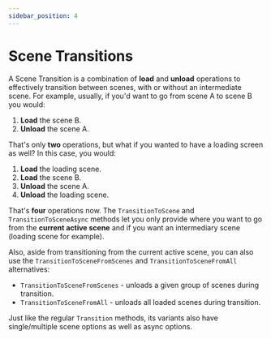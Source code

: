 ```yaml
---
sidebar_position: 4
---
```


# Scene Transitions

A Scene Transition is a combination of **load** and **unload** operations to effectively transition between scenes, with or without an intermediate scene. For example, usually, if you'd want to go from scene A to scene B you would:

1. **Load** the scene B.
2. **Unload** the scene A.

That's only **two** operations, but what if you wanted to have a loading screen as well?
In this case, you would:

1. **Load** the loading scene.
2. **Load** the scene B.
4. **Unload** the scene A.
3. **Unload** the loading scene.

That's **four** operations now.
The `TransitionToScene` and `TransitionToSceneAsync` methods let you only provide where you want to go from the **current active scene** and if you want an intermediary scene (loading scene for example).

Also, aside from transitioning from the current active scene, you can also use the `TransitionToSceneFromScenes` and `TransitionToSceneFromAll` alternatives:

- `TransitionToSceneFromScenes` - unloads a given group of scenes during transition.
- `TransitionToSceneFromAll` - unloads all loaded scenes during transition.

Just like the regular `Transition` methods, its variants also have single/multiple scene options as well as async options.